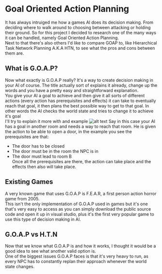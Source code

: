 # Goal Oriented Action Planning
It has always intruiged me how a games AI does its decision making. From deciding where to walk around to choosing between attacking or holding their ground.
So for this project I decided to research one of the many ways it can be handled, namely Goal Oriented Action Planning. <br />
Next to that there's also others I'd like to compare GOAP to, like Hierarchical Task Network Planning A.K.A HTN, to see what the pros and cons between them are. <br />
## What is G.O.A.P?
Now what exactly is G.O.A.P really? It's a way to create decision making in your AI of course. The title actually sort of explains it already, change up the words and you have a pretty easy and straightforward explanation.<br />
You give your AI a goal to achieve and then give it all sorts of different actions (every action has prerequisites and effects) it can take to eventually reach that goal, it then plans the best possible way to get to that goal. In other words the AI checks the world state and tries to change it to achieve it's goal<br />
I'll try to explain it more with and example
![alt text](https://www.aiandgames.com/wp-content/uploads/2020/05/vlcsnap-2020-05-04-10h22m05s673-1024x576.png "Example")
Say in this case your AI has a goal in another room and needs a way to reach that room. He is given the action to be able to open a door, in the example you see the prerequisites are that: <br />
* The door has to be closed
* The door must be in the room the NPC is in
* The door must lead to room B<br/>
Once all the prerequisites are there, the action can take place and the effects then also will take place.
## Existing Games
A very known game that uses G.O.A.P is F.E.A.R, a first person action horror game from 2005.<br />
This isn't the only implementation of G.O.A.P used in games but it's one that's very easy to access as you can simply download the public source code and open it up in visual studio, plus it's the first very popular game to use this type of decision making in AI.
## G.O.A.P vs H.T.N
Now that we know what G.O.A.P is and how it works, I thought it would be a good idea to see what another valid option is.<br/>
One of the biggest issues G.O.A.P faces is that it's very heavy to run, as every NPC has to constantly replan their approach whenever the world state changes.<br/>
